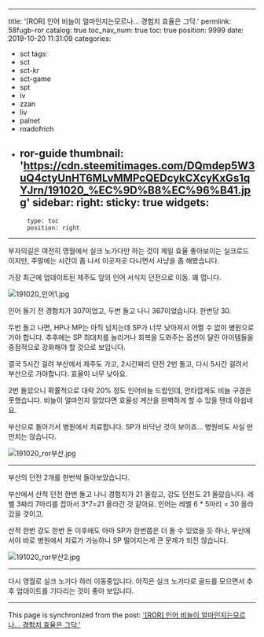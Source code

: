 
---
title: '[ROR] 인어 비늘이 얼마인지는모르나... 경험치 효율은 그닥.'
permlink: 58fugb-ror
catalog: true
toc_nav_num: true
toc: true
position: 9999
date: 2019-10-20 11:31:09
categories:
- sct
tags:
- sct
- sct-kr
- sct-game
- spt
- iv
- zzan
- liv
- palnet
- roadofrich
- ror-guide
thumbnail: 'https://cdn.steemitimages.com/DQmdep5W3uQ4ctyUnHT6MLvMMPcQEDcykCXcyKxGs1qYJrn/191020_%EC%9D%B8%EC%96%B41.jpg'
sidebar:
    right:
        sticky: true
widgets:
    -
        type: toc
        position: right
---


부자의길은 여전히 영월에서 실크 노가다만 하는 것이 제일 효율 좋아보이는 실크로드 이지만, 주말에는 시간이 좀 나서 이곳저곳 다니면서 사냥을 좀 해봤습니다.

가장 최근에 업데이트된 제주도 앞의 인어 서식지 던전으로 이동. 꽤 멉니다.

![191020_인어1.jpg](https://cdn.steemitimages.com/DQmdep5W3uQ4ctyUnHT6MLvMMPcQEDcykCXcyKxGs1qYJrn/191020_%EC%9D%B8%EC%96%B41.jpg)

인어 돌기 전 경험치가 307이었고, 두번 돌고 나니 367이었습니다. 한번당 30.

두번 돌고 나면, HP나 MP는 아직 넘치는데 SP가 너무 낮아져서 어쩔 수 없이 병원으로 가야 합니다. 추후에는 SP 최대치를 늘리거나 회복을 도와주는 옵션이 달린 아이템들을 중점적으로 강화해야 할 것으로 보입니다. 

결국 5시간 걸려 부산에서 제주도 가고, 2시간짜리 던전 2번 돌고, 다시 5시간 걸려서 부산으로 가야합니다. 효율이 너무 낮아요. 

2번 돌았으니 확률적으로 대략 20% 정도 인어비늘 드랍인데, 안타깝게도 비늘 구경은 못했습니다. 비늘이 얼마인지 알았다면 효율성 계산을 완벽하게 할 수 있을 텐데 아쉽네요. 

부산으로 돌아가서 병원에서 치료합니다. SP가 바닥난 것이 보이죠... 병원비도 사실 만만치는 않습니다.

![191020_ror부산.jpg](https://cdn.steemitimages.com/DQmYtGoKz6gdoFbmSYN3eGmG7to3TLVpJKJRJs1q2a6xGEA/191020_ror%EB%B6%80%EC%82%B0.jpg)

---

부산의 던전 2개를 한번씩 돌아보았습니다.

부산에서 산적 던전 한번 돌고 나니 경험치가 21 올랐고, 강도 던전도 21 올랐습니다. 레벨 3짜리 7마리를 잡아서 3*7=21 올라간 것 같아요. 인어는 레벨 6 * 5마리 = 30 올라갔을 것이고.

산적 한번 강도 한번 돈 이후에도 아마 SP가 한번쯤은 더 돌 수 있었을 듯 하나, 부산에서야 바로 병원에서 치료가 가능하니 SP 떨어지는게 큰 문제가 되진 않습니다.

![191020_ror부산2.jpg](https://cdn.steemitimages.com/DQmTEHBcYNzBrnrnmX5KPddTGYSbuuh2X55AdrybRyUEjrF/191020_ror%EB%B6%80%EC%82%B02.jpg)

---

다시 영월로 실크 노가다 하러 이동중입니다. 아직은 실크 노가다로 골드를 모으면서 추후 업데이트를 기다리는 것이 좋아 보입니다.

- - -

This page is synchronized from the post: ['[ROR] 인어 비늘이 얼마인지는모르나... 경험치 효율은 그닥.'](https://steemit.com/@glory7/58fugb-ror)
